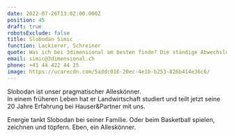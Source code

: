 ```yaml
---
date: 2022-07-26T13:02:00.000Z
position: 45
draft: true
robotsExclude: false
title: Slobodan Simic
function: Lackierer, Schreiner
quote: Was ich bei 3dimensional am besten finde? Die ständige Abwechslung natürlich
email: simic@3dimensional.ch
phone: +41 44 422 44 25
image: https://ucarecdn.com/5addc016-20ec-4e1b-b253-826b414e36c6/
---
```

Slobodan ist unser pragmatischer Alleskönner. \
In einem früheren Leben hat er Landwirtschaft studiert und teilt jetzt seine 20 Jahre Erfahrung bei Hauser&Partner mit uns.  

Energie tankt Slobodan bei seiner Familie. Oder beim Basketball spielen, zeichnen und töpfern. Eben, ein Alleskönner.